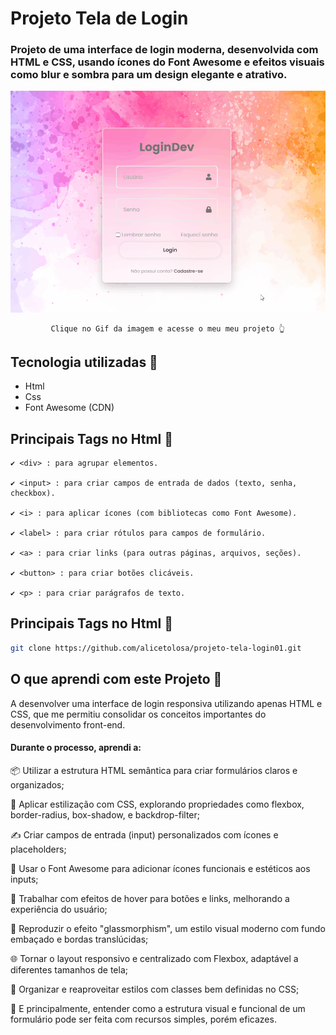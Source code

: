  # Projeto Tela de Login 

### Projeto de uma interface de login moderna, desenvolvida com HTML e CSS, usando ícones do Font Awesome e efeitos visuais como blur e sombra para um design elegante e atrativo.

[<img src="./Animação-de-tela.gif" alt="gif do projeto tela d elogin">](https://alicetolosa.github.io/projeto-tela-login01/?#)

             Clique no Gif da imagem e acesse o meu meu projeto 👆



## Tecnologia utilizadas 🚀
- Html 
- Css
- Font Awesome (CDN)


## Principais Tags no Html 🚀


````
✔ <div> : para agrupar elementos.

✔ <input> : para criar campos de entrada de dados (texto, senha, checkbox).

✔ <i> : para aplicar ícones (com bibliotecas como Font Awesome).

✔ <label> : para criar rótulos para campos de formulário.

✔ <a> : para criar links (para outras páginas, arquivos, seções).

✔ <button> : para criar botões clicáveis.

✔ <p> : para criar parágrafos de texto.
````


## Principais Tags no Html 🚀

```bash
git clone https://github.com/alicetolosa/projeto-tela-login01.git 
```


## O que aprendi com este Projeto 🚀
A desenvolver uma  interface de login responsiva utilizando apenas HTML e CSS, que me permitiu consolidar os conceitos importantes do desenvolvimento front-end.

#### Durante o processo, aprendi a:

📦 Utilizar a estrutura HTML semântica para criar formulários claros e organizados;

🎨 Aplicar estilização com CSS, explorando propriedades como flexbox, border-radius, box-shadow, e backdrop-filter;

✍️ Criar campos de entrada (input) personalizados com ícones e placeholders;

🧠 Usar o Font Awesome para adicionar ícones funcionais e estéticos aos inputs;

🔁 Trabalhar com efeitos de hover para botões e links, melhorando a experiência do usuário;

🧊 Reproduzir o efeito "glassmorphism", um estilo visual moderno com fundo embaçado e bordas translúcidas;

🌐 Tornar o layout responsivo e centralizado com Flexbox, adaptável a diferentes tamanhos de tela;

🧩 Organizar e reaproveitar estilos com classes bem definidas no CSS;

🧠 E principalmente, entender como a estrutura visual e funcional de um formulário pode ser feita com recursos simples, porém eficazes.